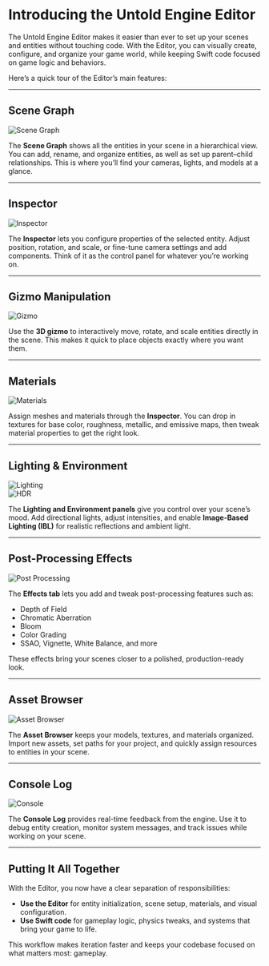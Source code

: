 # Introducing the Untold Engine Editor

The Untold Engine Editor makes it easier than ever to set up your scenes and entities without touching code. With the Editor, you can visually create, configure, and organize your game world, while keeping Swift code focused on game logic and behaviors.  

Here’s a quick tour of the Editor’s main features:

---

## Scene Graph

![Scene Graph](../images/engine-scenegraph.png)

The **Scene Graph** shows all the entities in your scene in a hierarchical view. You can add, rename, and organize entities, as well as set up parent–child relationships. This is where you’ll find your cameras, lights, and models at a glance.

---

## Inspector

![Inspector](../images/engine-scenegraph.png)

The **Inspector** lets you configure properties of the selected entity. Adjust position, rotation, and scale, or fine-tune camera settings and add components. Think of it as the control panel for whatever you’re working on.

---

## Gizmo Manipulation

![Gizmo](../images/engine-gizmo.png)

Use the **3D gizmo** to interactively move, rotate, and scale entities directly in the scene. This makes it quick to place objects exactly where you want them.

---

## Materials

![Materials](../images/engine-materials.png)

Assign meshes and materials through the **Inspector**. You can drop in textures for base color, roughness, metallic, and emissive maps, then tweak material properties to get the right look.

---

## Lighting & Environment

![Lighting](../images/engine-lights.png)  
![HDR](../images/engine-hdr.png)

The **Lighting and Environment panels** give you control over your scene’s mood. Add directional lights, adjust intensities, and enable **Image-Based Lighting (IBL)** for realistic reflections and ambient light.

---

## Post-Processing Effects

![Post Processing](../images/engine-post-processing.png)

The **Effects tab** lets you add and tweak post-processing features such as:  
- Depth of Field  
- Chromatic Aberration  
- Bloom  
- Color Grading  
- SSAO, Vignette, White Balance, and more  

These effects bring your scenes closer to a polished, production-ready look.

---

## Asset Browser

![Asset Browser](../images/engine-assetbrowser.png)

The **Asset Browser** keeps your models, textures, and materials organized. Import new assets, set paths for your project, and quickly assign resources to entities in your scene.

---

## Console Log

![Console](../images/engine-consolelog.png)

The **Console Log** provides real-time feedback from the engine. Use it to debug entity creation, monitor system messages, and track issues while working on your scene.

---

## Putting It All Together

With the Editor, you now have a clear separation of responsibilities:  
- **Use the Editor** for entity initialization, scene setup, materials, and visual configuration.  
- **Use Swift code** for gameplay logic, physics tweaks, and systems that bring your game to life.  

This workflow makes iteration faster and keeps your codebase focused on what matters most: gameplay.  

